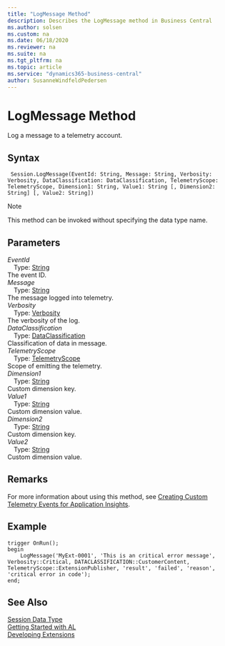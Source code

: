 ```yaml
---
title: "LogMessage Method"
description: Describes the LogMessage method in Business Central
ms.author: solsen
ms.custom: na
ms.date: 06/18/2020
ms.reviewer: na
ms.suite: na
ms.tgt_pltfrm: na
ms.topic: article
ms.service: "dynamics365-business-central"
author: SusanneWindfeldPedersen
---
```

[//]: # (START>DO_NOT_EDIT)
[//]: # (IMPORTANT:Do not edit any of the content between here and the END>DO_NOT_EDIT.)
[//]: # (Any modifications should be made in the .xml files in the ModernDev repo.)
# LogMessage Method
Log a message to a telemetry account.


## Syntax
```
 Session.LogMessage(EventId: String, Message: String, Verbosity: Verbosity, DataClassification: DataClassification, TelemetryScope: TelemetryScope, Dimension1: String, Value1: String [, Dimension2: String] [, Value2: String])
```
> [!NOTE]  
> This method can be invoked without specifying the data type name.  
## Parameters
*EventId*  
&emsp;Type: [String](../string/string-data-type.md)  
The event ID.   
*Message*  
&emsp;Type: [String](../string/string-data-type.md)  
The message logged into telemetry.   
*Verbosity*  
&emsp;Type: [Verbosity](../verbosity/verbosity-option.md)  
The verbosity of the log.   
*DataClassification*  
&emsp;Type: [DataClassification](../dataclassification/dataclassification-option.md)  
Classification of data in message.   
*TelemetryScope*  
&emsp;Type: [TelemetryScope](../telemetryscope/telemetryscope-option.md)  
Scope of emitting the telemetry.   
*Dimension1*  
&emsp;Type: [String](../string/string-data-type.md)  
Custom dimension key.   
*Value1*  
&emsp;Type: [String](../string/string-data-type.md)  
Custom dimension value.   
*Dimension2*  
&emsp;Type: [String](../string/string-data-type.md)  
Custom dimension key.   
*Value2*  
&emsp;Type: [String](../string/string-data-type.md)  
Custom dimension value.   



[//]: # (IMPORTANT: END>DO_NOT_EDIT)

## Remarks

For more information about using this method, see [Creating Custom Telemetry Events for Application Insights](../../devenv-instrument-application-for-telemetry-app-insights.md).

## Example

```
trigger OnRun();
begin
    LogMessage('MyExt-0001', 'This is an critical error message', Verbosity::Critical, DATACLASSIFICATION::CustomerContent, TelemetryScope::ExtensionPublisher, 'result', 'failed', 'reason', 'critical error in code');
end;
```
## See Also
[Session Data Type](session-data-type.md)  
[Getting Started with AL](../../devenv-get-started.md)  
[Developing Extensions](../../devenv-dev-overview.md)